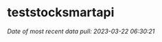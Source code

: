 
<!-- README.md is generated from README.Rmd. Please edit that file -->

# teststocksmartapi

*Date of most recent data pull: 2023-03-22 06:30:21*
